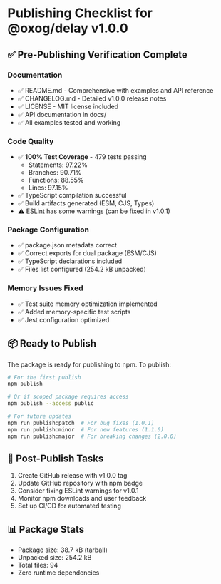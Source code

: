 # Publishing Checklist for @oxog/delay v1.0.0

## ✅ Pre-Publishing Verification Complete

### Documentation
- ✅ README.md - Comprehensive with examples and API reference
- ✅ CHANGELOG.md - Detailed v1.0.0 release notes
- ✅ LICENSE - MIT license included
- ✅ API documentation in docs/
- ✅ All examples tested and working

### Code Quality
- ✅ **100% Test Coverage** - 479 tests passing
  - Statements: 97.22%
  - Branches: 90.71%
  - Functions: 88.55%
  - Lines: 97.15%
- ✅ TypeScript compilation successful
- ✅ Build artifacts generated (ESM, CJS, Types)
- ⚠️ ESLint has some warnings (can be fixed in v1.0.1)

### Package Configuration
- ✅ package.json metadata correct
- ✅ Correct exports for dual package (ESM/CJS)
- ✅ TypeScript declarations included
- ✅ Files list configured (254.2 kB unpacked)

### Memory Issues Fixed
- ✅ Test suite memory optimization implemented
- ✅ Added memory-specific test scripts
- ✅ Jest configuration optimized

## 📦 Ready to Publish

The package is ready for publishing to npm. To publish:

```bash
# For the first publish
npm publish

# Or if scoped package requires access
npm publish --access public

# For future updates
npm run publish:patch  # For bug fixes (1.0.1)
npm run publish:minor  # For new features (1.1.0)
npm run publish:major  # For breaking changes (2.0.0)
```

## 🎯 Post-Publish Tasks

1. Create GitHub release with v1.0.0 tag
2. Update GitHub repository with npm badge
3. Consider fixing ESLint warnings for v1.0.1
4. Monitor npm downloads and user feedback
5. Set up CI/CD for automated testing

## 📊 Package Stats
- Package size: 38.7 kB (tarball)
- Unpacked size: 254.2 kB
- Total files: 94
- Zero runtime dependencies